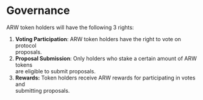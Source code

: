 # Governance

ARW token holders will have the following 3 rights:

1. **Voting Participation**: ARW token holders have the right to vote on protocol   \
   proposals.
2. **Proposal Submission**: Only holders who stake a certain amount of ARW tokens   \
   are eligible to submit proposals.
3. **Rewards:** Token holders receive ARW rewards for participating in votes and   \
   submitting proposals.
